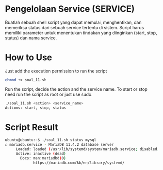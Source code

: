 # Pengelolaan Service (SERVICE)
Buatlah sebuah shell script yang dapat memulai, menghentikan, dan memeriksa status dari sebuah service tertentu di sistem. Script harus memiliki parameter untuk 
menentukan tindakan yang diinginkan (start, stop, status) dan nama service.

# How to Use
Just add the execution permission to run the script 
```bash
chmod +x soal_11.sh
```
Run the script, decide the action and the service name. To start or stop need run the script as root or just use sudo.
```bash
./soal_11.sh <action> <service_name>
Actions: start, stop, status

```
# Script Result

```bash
ubuntu@ubuntu:~$ ./soal_11.sh status mysql
○ mariadb.service - MariaDB 11.4.2 database server
     Loaded: loaded (/usr/lib/systemd/system/mariadb.service; disabled; preset: disabled)
     Active: inactive (dead)
       Docs: man:mariadbd(8)
             https://mariadb.com/kb/en/library/systemd/
